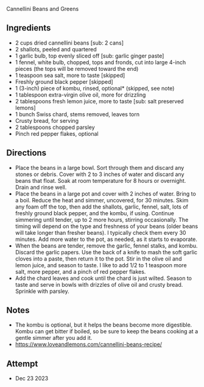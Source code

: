 Cannellini Beans and Greens

## Ingredients
* 2 cups dried cannellini beans [sub: 2 cans]
* 2 shallots, peeled and quartered
* 1 garlic bulb, top evenly sliced off [sub: garlic ginger paste]
* 1 fennel, white bulb, chopped, tops and fronds, cut into large 4-inch pieces (the tops will be removed toward the end)
* 1 teaspoon sea salt, more to taste [skipped]
* Freshly ground black pepper [skipped]
* 1 (3-inch) piece of kombu, rinsed, optional* (skipped, see note)
* 1 tablespoon extra-virgin olive oil, more for drizzling
* 2 tablespoons fresh lemon juice, more to taste [sub: salt preserved lemons]
* 1 bunch Swiss chard, stems removed, leaves torn
* Crusty bread, for serving
* 2 tablespoons chopped parsley
* Pinch red pepper flakes, optional

## Directions
* Place the beans in a large bowl. Sort through them and discard any stones or debris. Cover with 2 to 3 inches of water and discard any beans that float. Soak at room temperature for 8 hours or overnight. Drain and rinse well.
* Place the beans in a large pot and cover with 2 inches of water. Bring to a boil. Reduce the heat and simmer, uncovered, for 30 minutes. Skim any foam off the top, then add the shallots, garlic, fennel, salt, lots of freshly ground black pepper, and the kombu, if using. Continue simmering until tender, up to 2 more hours, stirring occasionally. The timing will depend on the type and freshness of your beans (older beans will take longer than fresher beans). I typically check them every 30 minutes. Add more water to the pot, as needed, as it starts to evaporate.
* When the beans are tender, remove the garlic, fennel stalks, and kombu. Discard the garlic papers. Use the back of a knife to mash the soft garlic cloves into a paste, then return it to the pot. Stir in the olive oil and lemon juice, and season to taste. I like to add 1/2 to 1 teaspoon more salt, more pepper, and a pinch of red pepper flakes.
* Add the chard leaves and cook until the chard is just wilted. Season to taste and serve in bowls with drizzles of olive oil and crusty bread. Sprinkle with parsley.

## Notes
* The kombu is optional, but it helps the beans become more digestible. Kombu can get bitter if boiled, so be sure to keep the beans cooking at a gentle simmer after you add it.
* https://www.loveandlemons.com/cannellini-beans-recipe/

## Attempt
* Dec 23 2023
